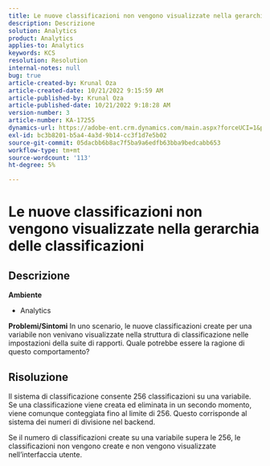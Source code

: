 ```yaml
---
title: Le nuove classificazioni non vengono visualizzate nella gerarchia delle classificazioni
description: Descrizione
solution: Analytics
product: Analytics
applies-to: Analytics
keywords: KCS
resolution: Resolution
internal-notes: null
bug: true
article-created-by: Krunal Oza
article-created-date: 10/21/2022 9:15:59 AM
article-published-by: Krunal Oza
article-published-date: 10/21/2022 9:18:28 AM
version-number: 3
article-number: KA-17255
dynamics-url: https://adobe-ent.crm.dynamics.com/main.aspx?forceUCI=1&pagetype=entityrecord&etn=knowledgearticle&id=8dff38f6-2051-ed11-bba2-0022480867fb
exl-id: bc3b8201-b5a4-4a3d-9b14-cc3f1d7e5b02
source-git-commit: 05dacbb6b8ac7f5ba9a6edfb63bba9bedcabb653
workflow-type: tm+mt
source-wordcount: '113'
ht-degree: 5%

---
```


# Le nuove classificazioni non vengono visualizzate nella gerarchia delle classificazioni

## Descrizione

<b>Ambiente</b>
- Analytics



<b>Problemi/Sintomi</b>
In uno scenario, le nuove classificazioni create per una variabile non venivano visualizzate nella struttura di classificazione nelle impostazioni della suite di rapporti. Quale potrebbe essere la ragione di questo comportamento?


## Risoluzione


Il sistema di classificazione consente 256 classificazioni su una variabile. Se una classificazione viene creata ed eliminata in un secondo momento, viene comunque conteggiata fino al limite di 256. Questo corrisponde al sistema dei numeri di divisione nel backend.

Se il numero di classificazioni create su una variabile supera le 256, le classificazioni non vengono create e non vengono visualizzate nell’interfaccia utente.
